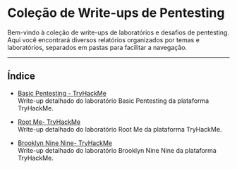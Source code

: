 # Coleção de Write-ups de Pentesting

Bem-vindo à coleção de write-ups de laboratórios e desafios de pentesting. Aqui você encontrará diversos relatórios organizados por temas e laboratórios, separados em pastas para facilitar a navegação.

---

## Índice

- [Basic Pentesting - TryHackMe](./Basic%20Pentesting/Basic_Pentesting.md)  
  Write-up detalhado do laboratório Basic Pentesting da plataforma TryHackMe.

- [Root Me- TryHackMe](Root%20Me/Root_Me.md)  
  Write-up detalhado do laboratório Root Me da plataforma TryHackMe.

- [Brooklyn Nine Nine- TryHackMe](Root%20Me/Root_Me.md)  
  Write-up detalhado do laboratório Brooklyn Nine Nine da plataforma TryHackMe.

<br>


